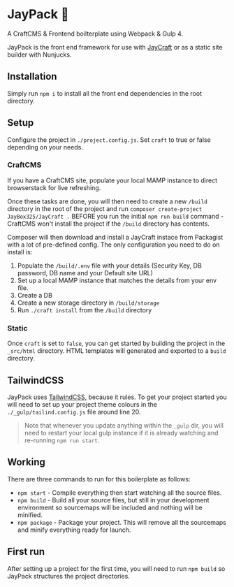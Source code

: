 # JayPack 🍾
A CraftCMS & Frontend boilterplate using Webpack & Gulp 4.

JayPack is the front end framework for use with [JayCraft](https://packagist.org/packages/jaybox325/jaycraft) or as a static site builder with Nunjucks.

## Installation
Simply run `npm i` to install all the front end dependencies in the root directory.

## Setup
Configure the project in `./project.config.js`. Set `craft` to true or false depending on your needs.

### CraftCMS
If you have a CraftCMS site, populate your local MAMP instance to direct browserstack for live refreshing.

Once these tasks are done, you will then need to create a new `/build` directory in the root of the project and run `composer create-project JayBox325/JayCraft .` BEFORE you run the initial `npm run build` command - CraftCMS won't install the project if the `/build` directory has contents.

Composer will then download and install a JayCraft instace from Packagist with a lot of pre-defined config. The only configuration you need to do on install is:

1. Populate the `/build/.env` file with your details (Security Key, DB password, DB name and your Default site URL)
2. Set up a local MAMP instance that matches the details from your env file.
3. Create a DB
4. Create a new storage directory in `/build/storage`
5. Run `./craft install` from the `/build` directory

### Static
Once `craft` is set to `false`, you can get started by building the project in the `_src/html` directory. HTML templates will generated and exported to a `build` directory.

## TailwindCSS
JayPack uses [TailwindCSS](https://tailwindcss.com/), because it rules. To get your project started you will need to set up your project theme colours in the `./_gulp/tailind.config.js` file around line 20.

> Note that whenever you update anything within the `_gulp` dir, you will need to restart your local gulp instance if it is already watching and re-running `npm run start`.

## Working
There are three commands to run for this boilerplate as follows:

* `npm start` - Compile everything then start watching all the source files.
* `npm build` - Build all your source files, but still in your development environment so sourcemaps will be included and nothing will be minified.
* `npm package` - Package your project. This will remove all the sourcemaps and minify everything ready for launch.

## First run
After setting up a project for the first time, you will need to run `npm build` so JayPack structures the project directories.
